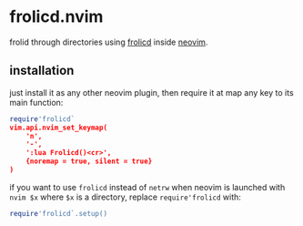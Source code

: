 frolicd.nvim
============

frolid through directories using [frolicd](https://github.com/thjbdvlt/frolicd) inside [neovim](https://github.com/neovim/neovim).

installation
------------

just install it as any other neovim plugin, then require it at map any key to its main function:

```lua
require'frolicd`
vim.api.nvim_set_keymap(
    'n',
    '-',
    ':lua Frolicd()<cr>',
    {noremap = true, silent = true}
)
```

if you want to use `frolicd` instead of `netrw` when neovim is launched with `nvim $x` where `$x` is a directory, replace `require'frolicd` with:

```lua
require'frolicd`.setup()
```
